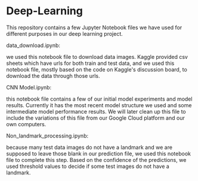 # Deep-Learning

This repository contains a few Jupyter Notebook files we have used for different purposes in our deep learning project.

data_download.ipynb: 

we used this notebook file to download data images. Kaggle provided csv sheets which have urls for both train and test data, and we used this notebook file, mostly based on the code on Kaggle's discussion board, to download the data through those urls.

CNN Model.ipynb: 

this notebook file contains a few of our initial model experiments and model results. Currently it has the most recent model structure we used and some intermediate model performance results. We will later clean up this file to include the variations of this file from our Google Cloud platform and our own computers.

Non_landmark_processing.ipynb: 

because many test data images do not have a landmark and we are supposed to leave those blank in our prediction file, we used this notebook file to complete this step. Based on the confidence of the predictions, we used threshold values to decide if some test images do not have a landmark. 
